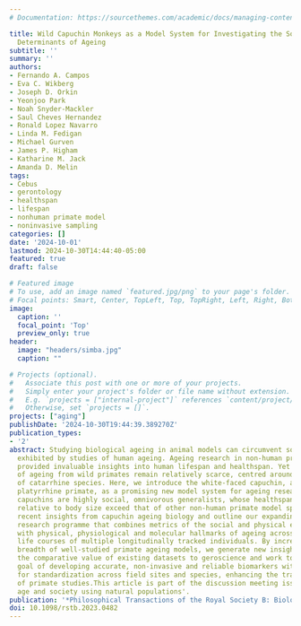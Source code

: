 ```yaml
---
# Documentation: https://sourcethemes.com/academic/docs/managing-content/

title: Wild Capuchin Monkeys as a Model System for Investigating the Social and Ecological
  Determinants of Ageing
subtitle: ''
summary: ''
authors:
- Fernando A. Campos
- Eva C. Wikberg
- Joseph D. Orkin
- Yeonjoo Park
- Noah Snyder-Mackler
- Saul Cheves Hernandez
- Ronald Lopez Navarro
- Linda M. Fedigan
- Michael Gurven
- James P. Higham
- Katharine M. Jack
- Amanda D. Melin
tags:
- Cebus
- gerontology
- healthspan
- lifespan
- nonhuman primate model
- noninvasive sampling
categories: []
date: '2024-10-01'
lastmod: 2024-10-30T14:44:40-05:00
featured: true
draft: false

# Featured image
# To use, add an image named `featured.jpg/png` to your page's folder.
# Focal points: Smart, Center, TopLeft, Top, TopRight, Left, Right, BottomLeft, Bottom, BottomRight.
image:
  caption: ''
  focal_point: 'Top'
  preview_only: true
header:
  image: "headers/simba.jpg"
  caption: ""

# Projects (optional).
#   Associate this post with one or more of your projects.
#   Simply enter your project's folder or file name without extension.
#   E.g. `projects = ["internal-project"]` references `content/project/deep-learning/index.md`.
#   Otherwise, set `projects = []`.
projects: ["aging"]
publishDate: '2024-10-30T19:44:39.389270Z'
publication_types:
- '2'
abstract: Studying biological ageing in animal models can circumvent some of the confounds
  exhibited by studies of human ageing. Ageing research in non-human primates has
  provided invaluable insights into human lifespan and healthspan. Yet data on patterns
  of ageing from wild primates remain relatively scarce, centred around a few populations
  of catarrhine species. Here, we introduce the white-faced capuchin, a long-lived
  platyrrhine primate, as a promising new model system for ageing research. Like humans,
  capuchins are highly social, omnivorous generalists, whose healthspan and lifespan
  relative to body size exceed that of other non-human primate model species. We review
  recent insights from capuchin ageing biology and outline our expanding, integrative
  research programme that combines metrics of the social and physical environments
  with physical, physiological and molecular hallmarks of ageing across the natural
  life courses of multiple longitudinally tracked individuals. By increasing the taxonomic
  breadth of well-studied primate ageing models, we generate new insights, increase
  the comparative value of existing datasets to geroscience and work towards the collective
  goal of developing accurate, non-invasive and reliable biomarkers with high potential
  for standardization across field sites and species, enhancing the translatability
  of primate studies.This article is part of the discussion meeting issue `Understanding
  age and society using natural populations'.
publication: '*Philosophical Transactions of the Royal Society B: Biological Sciences*'
doi: 10.1098/rstb.2023.0482
---
```

